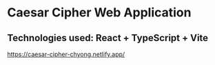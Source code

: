 # Caesar Cipher Web Application

## Technologies used: React + TypeScript + Vite

https://caesar-cipher-chyong.netlify.app/
